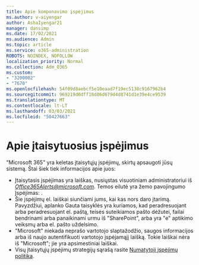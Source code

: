 ```yaml
---
title: Apie komponavimo įspėjimus
ms.author: v-aiyengar
author: AshaIyengar21
manager: dansimp
ms.date: 17/02/2021
ms.audience: Admin
ms.topic: article
ms.service: o365-administration
ROBOTS: NOINDEX, NOFOLLOW
localization_priority: Normal
ms.collection: Adm_O365
ms.custom:
- "3200002"
- "7670"
ms.openlocfilehash: 54f09d8aebcf5e10eaad7f19ec5138c9167962b4
ms.sourcegitcommit: 969219d6dff18d86d679d4d8741d1e39e4ce9539
ms.translationtype: MT
ms.contentlocale: lt-LT
ms.lasthandoff: 03/03/2021
ms.locfileid: "50427663"
---
```

# <a name="about-built-in-alerts"></a>Apie įtaisytuosius įspėjimus

"Microsoft 365" yra keletas įtaisytųjų įspėjimų, skirtų apsaugoti jūsų sistemą. Štai šiek tiek informacijos apie juos:

- Įtaisytasis įspėjimas yra laiškas, nusiųstas visuotiniam administratoriui iš *Office365Alerts@microsoft.com*. Temos eilutė yra žemo pavojingumo Įspėjimas: <name of alert policy> .
- Šie įspėjimų el. laiškai siunčiami jums, kai kas nors daro įtarimą. Pavyzdžiui, aplanko Gauta taisyklės yra kuriamos, kad peradresuojant arba peradresuojant el. paštą, teisės suteikiamos pašto dėžutei, failai bendrinami arba panaikinami urmu iš "SharePoint", arba yra "e" aptikimo veiksmų arba el. pašto uždelsimo.
- "Microsoft" niekada neprašo vartotojo slaptažodžio, saugos informacijos arba iš naujo autentifikuoti vartotojo įspėjamąjį laišką. Tokie laiškai nėra iš "Microsoft"; jie yra apsimestiniai laiškai.
- Visų įtaisytųjų įspėjimų strategijų sąrašą rasite [Numatytoji įspėjimų politika](https://go.microsoft.com/fwlink/?linkid=2103170).